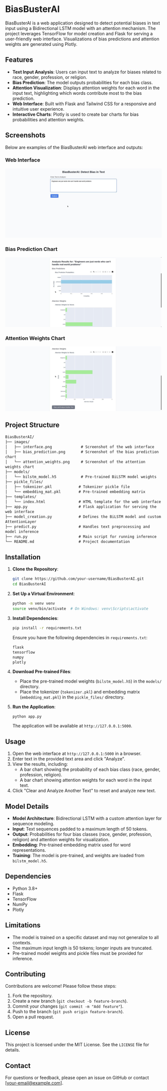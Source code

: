 # BiasBusterAI

BiasBusterAI is a web application designed to detect potential biases in text input using a Bidirectional LSTM model with an attention mechanism. The project leverages TensorFlow for model creation and Flask for serving a user-friendly web interface. Visualizations of bias predictions and attention weights are generated using Plotly.

## Features
- **Text Input Analysis**: Users can input text to analyze for biases related to race, gender, profession, or religion.
- **Bias Prediction**: The model outputs probabilities for each bias class.
- **Attention Visualization**: Displays attention weights for each word in the input text, highlighting which words contribute most to the bias prediction.
- **Web Interface**: Built with Flask and Tailwind CSS for a responsive and intuitive user experience.
- **Interactive Charts**: Plotly is used to create bar charts for bias probabilities and attention weights.

## Screenshots

Below are examples of the BiasBusterAI web interface and outputs:

### Web Interface
![Web Interface](images/image_1.jpg)

### Bias Prediction Chart
![Bias Prediction](images/image_2.jpg)

### Attention Weights Chart
![Attention Weights](images/image_3.jpg)

## Project Structure
```
BiasBusterAI/
├── images/
│   ├── interface.png             # Screenshot of the web interface
│   ├── bias_prediction.png       # Screenshot of the bias prediction chart
│   └── attention_weights.png     # Screenshot of the attention weights chart
├── models/
│   └── bilstm_model.h5           # Pre-trained BiLSTM model weights
├── pickle_files/
│   ├── tokenizer.pkl            # Tokenizer pickle file
│   └── embedding_mat.pkl        # Pre-trained embedding matrix
├── templates/
│   └── index.html               # HTML template for the web interface
├── app.py                       # Flask application for serving the web interface
├── model_creation.py            # Defines the BiLSTM model and custom AttentionLayer
├── predict.py                   # Handles text preprocessing and model inference
├── run.py                       # Main script for running inference
└── README.md                    # Project documentation
```

## Installation

1. **Clone the Repository**:
   ```bash
   git clone https://github.com/your-username/BiasBusterAI.git
   cd BiasBusterAI
   ```

2. **Set Up a Virtual Environment**:
   ```bash
   python -m venv venv
   source venv/bin/activate  # On Windows: venv\Scripts\activate
   ```

3. **Install Dependencies**:
   ```bash
   pip install -r requirements.txt
   ```
   Ensure you have the following dependencies in `requirements.txt`:
   ```
   flask
   tensorflow
   numpy
   plotly
   ```

4. **Download Pre-trained Files**:
   - Place the pre-trained model weights (`bilstm_model.h5`) in the `models/` directory.
   - Place the tokenizer (`tokenizer.pkl`) and embedding matrix (`embedding_mat.pkl`) in the `pickle_files/` directory.

5. **Run the Application**:
   ```bash
   python app.py
   ```
   The application will be available at `http://127.0.0.1:5000`.

## Usage
1. Open the web interface at `http://127.0.0.1:5000` in a browser.
2. Enter text in the provided text area and click "Analyze".
3. View the results, including:
   - A bar chart showing the probability of each bias class (race, gender, profession, religion).
   - A bar chart showing attention weights for each word in the input text.
4. Click "Clear and Analyze Another Text" to reset and analyze new text.

## Model Details
- **Model Architecture**: Bidirectional LSTM with a custom attention layer for sequence modeling.
- **Input**: Text sequences padded to a maximum length of 50 tokens.
- **Output**: Probabilities for four bias classes (race, gender, profession, religion) and attention weights for visualization.
- **Embedding**: Pre-trained embedding matrix used for word representations.
- **Training**: The model is pre-trained, and weights are loaded from `bilstm_model.h5`.

## Dependencies
- Python 3.8+
- Flask
- TensorFlow
- NumPy
- Plotly

## Limitations
- The model is trained on a specific dataset and may not generalize to all contexts.
- The maximum input length is 50 tokens; longer inputs are truncated.
- Pre-trained model weights and pickle files must be provided for inference.

## Contributing
Contributions are welcome! Please follow these steps:
1. Fork the repository.
2. Create a new branch (`git checkout -b feature-branch`).
3. Commit your changes (`git commit -m "Add feature"`).
4. Push to the branch (`git push origin feature-branch`).
5. Open a pull request.

## License
This project is licensed under the MIT License. See the `LICENSE` file for details.

## Contact
For questions or feedback, please open an issue on GitHub or contact [your-email@example.com].
